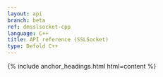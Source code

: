 ```yaml
---
layout: api
branch: beta
ref: dmsslsocket-cpp
language: C++
title: API reference (SSLSocket)
type: Defold C++
---
```

{% include anchor_headings.html html=content %}